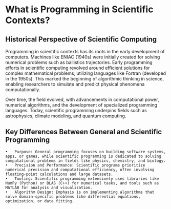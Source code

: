# What is Programming in Scientific Contexts?

## Historical Perspective of Scientific Computing

Programming in scientific contexts has its roots in the early development of computers. Machines like ENIAC (1940s) were initially created for solving numerical problems such as ballistics trajectories. Early programming efforts in scientific computing revolved around efficient solutions for complex mathematical problems, utilizing languages like Fortran (developed in the 1950s). This marked the beginning of algorithmic thinking in science, enabling researchers to simulate and predict physical phenomena computationally.

Over time, the field evolved, with advancements in computational power, numerical algorithms, and the development of specialized programming languages. Today, scientific programming underpins fields such as astrophysics, climate modeling, and quantum computing.

## Key Differences Between General and Scientific Programming

	•	Purpose: General programming focuses on building software systems, apps, or games, while scientific programming is dedicated to solving computational problems in fields like physics, chemistry, and biology.
	•	Precision and Performance: Scientific programs prioritize numerical precision and computational efficiency, often involving floating-point calculations and large datasets.
	•	Tooling: Scientific programming extensively uses libraries like NumPy (Python) or BLAS (C++) for numerical tasks, and tools such as MATLAB for analysis and visualization.
	•	Algorithm Design: Emphasis is on implementing algorithms that solve domain-specific problems like differential equations, optimization, or data fitting.